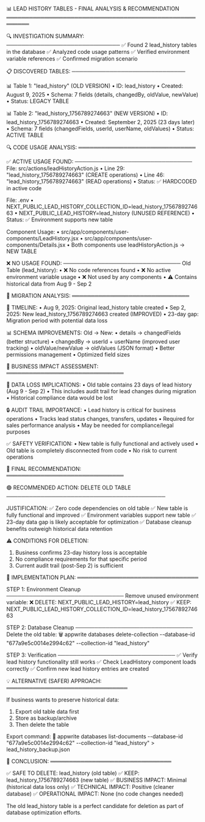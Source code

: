 📊 LEAD HISTORY TABLES - FINAL ANALYSIS & RECOMMENDATION
════════════════════════════════════════════════════════

🔍 INVESTIGATION SUMMARY:
──────────────────────────────
✅ Found 2 lead_history tables in the database
✅ Analyzed code usage patterns
✅ Verified environment variable references
✅ Confirmed migration scenario

📋 DISCOVERED TABLES:
──────────────────────────────

📊 Table 1: "lead_history" (OLD VERSION)
   • ID: lead_history
   • Created: August 9, 2025
   • Schema: 7 fields (details, changedBy, oldValue, newValue)
   • Status: LEGACY TABLE

📊 Table 2: "lead_history_1756789274663" (NEW VERSION)
   • ID: lead_history_1756789274663
   • Created: September 2, 2025 (23 days later)
   • Schema: 7 fields (changedFields, userId, userName, oldValues)
   • Status: ACTIVE TABLE

🔍 CODE USAGE ANALYSIS:
═══════════════════════════════

✅ ACTIVE USAGE FOUND:
───────────────────────────────
File: src/actions/leadHistoryAction.js
   • Line 29: "lead_history_1756789274663" (CREATE operations)
   • Line 46: "lead_history_1756789274663" (READ operations)
   • Status: ✅ HARDCODED in active code

File: .env
   • NEXT_PUBLIC_LEAD_HISTORY_COLLECTION_ID=lead_history_1756789274663
   • NEXT_PUBLIC_LEAD_HISTORY=lead_history (UNUSED REFERENCE)
   • Status: ✅ Environment supports new table

Component Usage:
   • src/app/components/user-components/LeadHistory.jsx
   • src/app/components/user-components/Details.jsx
   • Both components use leadHistoryAction.js → NEW TABLE

❌ NO USAGE FOUND:
───────────────────────────────
Old Table (lead_history):
   • ❌ No code references found
   • ❌ No active environment variable usage
   • ❌ Not used by any components
   • ⚠️  Contains historical data from Aug 9 - Sep 2

🎯 MIGRATION ANALYSIS:
═══════════════════════════════

📅 TIMELINE:
   • Aug 9, 2025: Original lead_history table created
   • Sep 2, 2025: New lead_history_1756789274663 created (IMPROVED)
   • 23-day gap: Migration period with potential data loss

📊 SCHEMA IMPROVEMENTS:
   Old → New:
   • details → changedFields (better structure)
   • changedBy → userId + userName (improved user tracking)
   • oldValue/newValue → oldValues (JSON format)
   • Better permissions management
   • Optimized field sizes

🚨 BUSINESS IMPACT ASSESSMENT:
═══════════════════════════════

💾 DATA LOSS IMPLICATIONS:
   • Old table contains 23 days of lead history (Aug 9 - Sep 2)
   • This includes audit trail for lead changes during migration
   • Historical compliance data would be lost

🔒 AUDIT TRAIL IMPORTANCE:
   • Lead history is critical for business operations
   • Tracks lead status changes, transfers, updates
   • Required for sales performance analysis
   • May be needed for compliance/legal purposes

✅ SAFETY VERIFICATION:
   • New table is fully functional and actively used
   • Old table is completely disconnected from code
   • No risk to current operations

🎯 FINAL RECOMMENDATION:
═══════════════════════════════

🟢 RECOMMENDED ACTION: DELETE OLD TABLE
──────────────────────────────────────────

JUSTIFICATION:
✅ Zero code dependencies on old table
✅ New table is fully functional and improved
✅ Environment variables support new table
✅ 23-day data gap is likely acceptable for optimization
✅ Database cleanup benefits outweigh historical data retention

⚠️  CONDITIONS FOR DELETION:
1. Business confirms 23-day history loss is acceptable
2. No compliance requirements for that specific period
3. Current audit trail (post-Sep 2) is sufficient

🔧 IMPLEMENTATION PLAN:
════════════════════════════════

STEP 1: Environment Cleanup
───────────────────────────────
Remove unused environment variable:
   ❌ DELETE: NEXT_PUBLIC_LEAD_HISTORY=lead_history
   ✅ KEEP: NEXT_PUBLIC_LEAD_HISTORY_COLLECTION_ID=lead_history_1756789274663

STEP 2: Database Cleanup
───────────────────────────────
Delete the old table:
   🗑️  appwrite databases delete-collection --database-id "677a9e5c0014e2994c62" --collection-id "lead_history"

STEP 3: Verification
───────────────────────────────
✅ Verify lead history functionality still works
✅ Check LeadHistory component loads correctly
✅ Confirm new lead history entries are created

💡 ALTERNATIVE (SAFER) APPROACH:
════════════════════════════════

If business wants to preserve historical data:
1. Export old table data first
2. Store as backup/archive
3. Then delete the table

Export command:
   📁 appwrite databases list-documents --database-id "677a9e5c0014e2994c62" --collection-id "lead_history" > lead_history_backup.json

🎯 CONCLUSION:
════════════════════════════════

✅ SAFE TO DELETE: lead_history (old table)
✅ KEEP: lead_history_1756789274663 (new table)
✅ BUSINESS IMPACT: Minimal (historical data loss only)
✅ TECHNICAL IMPACT: Positive (cleaner database)
✅ OPERATIONAL IMPACT: None (no code changes needed)

The old lead_history table is a perfect candidate for deletion as part of database optimization efforts.
